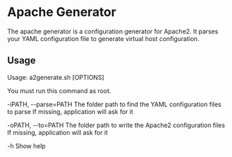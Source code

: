 # Apache Generator

The apache generator is a configuration generator for Apache2.
It parses your YAML configuration file to generate virtual host configuration.

## Usage

Usage: a2generate.sh [OPTIONS]

You must run this command as root.

-iPATH, --parse=PATH
	The folder path to find the YAML configuration files to parse
	If missing, application will ask for it

-oPATH, --to=PATH
	The folder path to write the Apache2 configuration files
	If missing, application will ask for it

-h
	Show help

